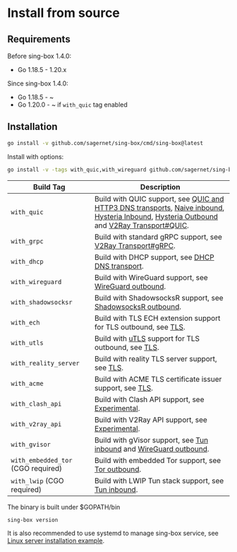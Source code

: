# Install from source

## Requirements

Before sing-box 1.4.0:

* Go 1.18.5 - 1.20.x

Since sing-box 1.4.0:

* Go 1.18.5 - ~
* Go 1.20.0 - ~ if `with_quic` tag enabled

## Installation

```bash
go install -v github.com/sagernet/sing-box/cmd/sing-box@latest
```

Install with options:

```bash
go install -v -tags with_quic,with_wireguard github.com/sagernet/sing-box/cmd/sing-box@latest
```

| Build Tag                          | Description                                                                                                                                                                                                                                                                                                                |
|------------------------------------|----------------------------------------------------------------------------------------------------------------------------------------------------------------------------------------------------------------------------------------------------------------------------------------------------------------------------|
| `with_quic`                        | Build with QUIC support, see [QUIC and HTTP3 DNS transports](/configuration/dns/server), [Naive inbound](/configuration/inbound/naive), [Hysteria Inbound](/configuration/inbound/hysteria), [Hysteria Outbound](/configuration/outbound/hysteria) and [V2Ray Transport#QUIC](/configuration/shared/v2ray-transport#quic). |
| `with_grpc`                        | Build with standard gRPC support, see [V2Ray Transport#gRPC](/configuration/shared/v2ray-transport#grpc).                                                                                                                                                                                                                  |
| `with_dhcp`                        | Build with DHCP support, see [DHCP DNS transport](/configuration/dns/server).                                                                                                                                                                                                                                              |
| `with_wireguard`                   | Build with WireGuard support, see [WireGuard outbound](/configuration/outbound/wireguard).                                                                                                                                                                                                                                 |
| `with_shadowsocksr`                | Build with ShadowsocksR support, see [ShadowsocksR outbound](/configuration/outbound/shadowsocksr).                                                                                                                                                                                                                        |
| `with_ech`                         | Build with TLS ECH extension support for TLS outbound, see [TLS](/configuration/shared/tls#ech).                                                                                                                                                                                                                           |
| `with_utls`                        | Build with [uTLS](https://github.com/refraction-networking/utls) support for TLS outbound, see [TLS](/configuration/shared/tls#utls).                                                                                                                                                                                      |
| `with_reality_server`              | Build with reality TLS server support,  see [TLS](/configuration/shared/tls).                                                                                                                                                                                                                                              |
| `with_acme`                        | Build with ACME TLS certificate issuer support, see [TLS](/configuration/shared/tls).                                                                                                                                                                                                                                      |
| `with_clash_api`                   | Build with Clash API support, see [Experimental](/configuration/experimental#clash-api-fields).                                                                                                                                                                                                                            |
| `with_v2ray_api`                   | Build with V2Ray API support, see [Experimental](/configuration/experimental#v2ray-api-fields).                                                                                                                                                                                                                            |
| `with_gvisor`                      | Build with gVisor support, see [Tun inbound](/configuration/inbound/tun#stack) and [WireGuard outbound](/configuration/outbound/wireguard#system_interface).                                                                                                                                                               |
| `with_embedded_tor` (CGO required) | Build with embedded Tor support, see [Tor outbound](/configuration/outbound/tor).                                                                                                                                                                                                                                          |
| `with_lwip` (CGO required)         | Build with LWIP Tun stack support, see [Tun inbound](/configuration/inbound/tun#stack).                                                                                                                                                                                                                                    |

The binary is built under $GOPATH/bin

```bash
sing-box version
```

It is also recommended to use systemd to manage sing-box service,
see [Linux server installation example](/examples/linux-server-installation).